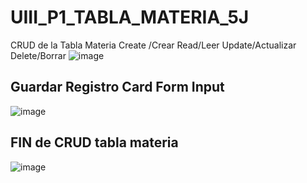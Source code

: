 # UIII_P1_TABLA_MATERIA_5J
CRUD de la Tabla Materia Create /Crear Read/Leer Update/Actualizar Delete/Borrar
![image](https://github.com/user-attachments/assets/63a0b08e-4878-44c0-95a2-bc637a85dfe6)
## Guardar Registro Card Form Input
![image](https://github.com/user-attachments/assets/5fe21caf-c227-4bcd-a0fa-e45ec2b6adc9)
## FIN de CRUD tabla materia
![image](https://github.com/user-attachments/assets/bf06e56f-8126-4103-bf92-33e0c41ceca7)



